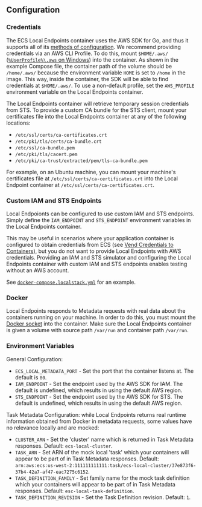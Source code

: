## Configuration

### Credentials

The ECS Local Endpoints container uses the AWS SDK for Go, and thus it supports all of its [methods of configuration](https://docs.aws.amazon.com/sdk-for-go/v1/developer-guide/configuring-sdk.html). We recommend providing credentials via an AWS CLI Profile. To do this, mount `$HOME/.aws/` ([`%UserProfile%\.aws` on Windows](https://docs.aws.amazon.com/cli/latest/userguide/cli-configure-files.html)) into the container. As shown in the example Compose file, the container path of the volume should be `/home/.aws/` because the environment variable `HOME` is set to `/home` in the image. This way, inside the container, the SDK will be able to find credentials at `$HOME/.aws/`. To use a non-default profile, set the `AWS_PROFILE` environment variable on the Local Endpoints container.

The Local Endpoints container will retrieve temporary session credentials from STS.  To provide a custom CA bundle for the STS client, mount your certificates file into the Local Endpoints container at any of the following locations:
* `/etc/ssl/certs/ca-certificates.crt`
* `/etc/pki/tls/certs/ca-bundle.crt`
* `/etc/ssl/ca-bundle.pem`
* `/etc/pki/tls/cacert.pem`
* `/etc/pki/ca-trust/extracted/pem/tls-ca-bundle.pem`

For example, on an Ubuntu machine, you can mount your machine's certificates file at `/etc/ssl/certs/ca-certificates.crt` into the Local Endpoint container at `/etc/ssl/certs/ca-certificates.crt`.

### Custom IAM and STS Endpoints

Local Endpoionts can be configured to use custom IAM and STS endpoints. Simply define the `IAM_ENDPOINT` and `STS_ENDPOINT` environment variables in the Local Endpoints container.

This may be useful in scenarios where your application container is configured to obtain credentials from ECS (see [Vend Credentials to Containers](features.md#vend-credentials-to-containers)), but you do not want to provide Local Endpoints with AWS credentials. Providing an IAM and STS simulator and configuring the Local Endpoints container with custom IAM and STS endpoints enables testing without an AWS account.

See [`docker-compose.localstack.yml`](../examples/docker-compose.localstack.yml) for an example.

### Docker

Local Endpoints responds to Metadata requests with real data about the containers running on your machine. In order to do this, you must mount the [Docker socket](https://docs.docker.com/engine/reference/commandline/dockerd/#daemon-socket-option) into the container. Make sure the Local Endpoints container is given a volume with source path `/var/run` and container path `/var/run`.

### Environment Variables

General Configuration:
* `ECS_LOCAL_METADATA_PORT` - Set the port that the container listens at. The default is `80`.
* `IAM_ENDPOINT` - Set the endpoint used by the AWS SDK for IAM. The default is undefined, which results in using the default AWS region.
* `STS_ENDPOINT` - Set the endpoint used by the AWS SDK for STS. The default is undefined, which results in using the default AWS region.

Task Metadata Configuration: while Local Endpoints returns real runtime information obtained from Docker in metadata requests, some values have no relevance locally and are mocked:
* `CLUSTER_ARN` - Set the 'cluster' name which is returned in Task Metadata responses. Default: `ecs-local-cluster`.
* `TASK_ARN` - Set ARN of the mock local 'task' which your containers will appear to be part of in Task Metadata responses. Default: `arn:aws:ecs:us-west-2:111111111111:task/ecs-local-cluster/37e873f6-37b4-42a7-af47-eac7275c6152`.
* `TASK_DEFINITION_FAMILY` - Set family name for the mock task definition which your containers will appear to be part of in Task Metadata responses. Default: `esc-local-task-definition`.
* `TASK_DEFINITION_REVISION` - Set the Task Definition revision. Default: `1`.
